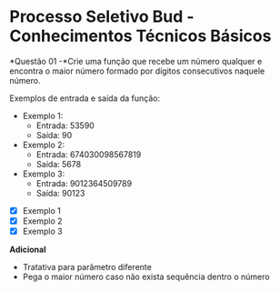 # Processo Seletivo Bud - Conhecimentos Técnicos Básicos

*Questão 01 -*Crie uma função que recebe um número qualquer e encontra o maior número formado por dígitos consecutivos naquele número.

Exemplos de entrada e saída da função:

- Exemplo 1:
    - Entrada: 53590
    - Saída: 90
- Exemplo 2:
    - Entrada: 674030098567819
    - Saída: 5678
- Exemplo 3:
    - Entrada: 9012364509789
    - Saída: 90123

- [x] Exemplo 1
- [x] Exemplo 2
- [x] Exemplo 3

**Adicional**
- Tratativa para parâmetro diferente
- Pega o maior número caso não exista sequência dentro o número